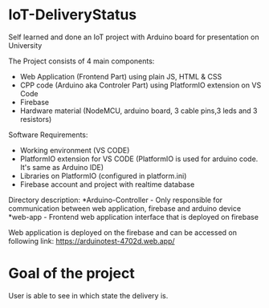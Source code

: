 # IoT-DeliveryStatus

Self learned and done an IoT project with Arduino board for presentation on University 

The Project consists of 4 main components:
- Web Application (Frontend Part) using plain JS, HTML & CSS
- CPP code (Arduino aka Controler Part) using PlatformIO extension on VS Code
- Firebase
- Hardware material (NodeMCU, arduino board, 3 cable pins,3 leds and 3 resistors)

Software Requirements:
- Working environment (VS CODE)
- PlatformIO extension for VS CODE (PlatformIO is used for arduino code. It's same as Arduino IDE)
- Libraries on PlatformIO (configured in platform.ini)
- Firebase account and project with realtime database

Directory description:
*Arduino-Controller - Only responsible for communication between web application, firebase and arduino device
*web-app  - Frontend web application interface that is deployed on firebase

Web application is deployed on the firebase and can be accessed on following link: https://arduinotest-4702d.web.app/

# Goal of the project
User is able to see in which state the delivery is.
